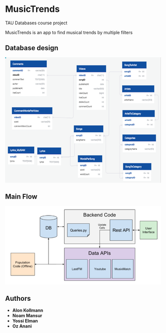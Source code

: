 # MusicTrends
TAU Databases course project

MusicTrends is an app to find musical trends by multiple filters

## Database design

![alt text](https://github.com/alonkol/MusicTrends/blob/master/Design/DbDiagram.png)


## Main Flow

![alt text](https://github.com/alonkol/MusicTrends/blob/master/Design/app_flow.png)

## Authors

* **Alon Kollmann**
* **Noam Mansur**
* **Yossi Elman**
* **Oz Anani**
